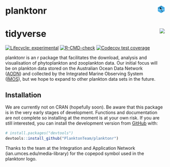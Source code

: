 
<!-- README.md is generated from README.Rmd. Please edit that file -->

# planktonr <a href='https://github.com/PlanktonTeam/planktonr'><img src='man/figures/planktonr.png' align="right" height="25" /></a>

# tidyverse <a href='https://tidyverse.tidyverse.org'><img src='man/figures/logo.png' align="right" height="138.5" /></a>

<!-- badges: start -->

[![Lifecycle:
experimental](https://img.shields.io/badge/lifecycle-experimental-orange.svg)](https://lifecycle.r-lib.org/articles/stages.html#experimental)
[![R-CMD-check](https://github.com/PlanktonTeam/planktonr/workflows/R-CMD-check/badge.svg)](https://github.com/PlanktonTeam/planktonr/actions)
[![Codecov test
coverage](https://codecov.io/gh/PlanktonTeam/planktonr/branch/master/graph/badge.svg)](https://codecov.io/gh/PlanktonTeam/planktonr?branch=master)
<!-- badges: end -->

planktonr is an r package that facilitates the download, analysis and
visualisation of phytoplankton and zooplankton data. Our initial focus
will be on plankton data stored on the Australian Ocean Data Network
([AODN](https://portal.aodn.org.au)) and collected by the Integrated
Marine Observing System ([IMOS](www.imos.org.au)), but we hope to expand
to other plankton data sets in the future.

## Installation

We are currently not on CRAN (hopefully soon). Be aware that this
package is in the very early stages of development. Functions and
documentation are not complete so installing at the moment is at your
own risk. If you are still interested, you can install the development
version from [GitHub](https://github.com/) with:

``` r
# install.packages("devtools")
devtools::install_github("PlanktonTeam/planktonr")
```

Thanks to the team at the Integration and Application Network
(ian.umces.edu/media-library) for the copepod symbol used in the
planktonr logo.

